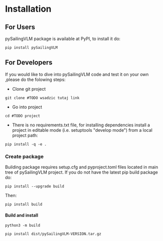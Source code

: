# Installation

## For Users
pySailingVLM package is available at PyPI, to install it do:
```
pip install pySailingVLM
```

## For Developers
If you would like to dive into pySailingVLM code and test it on your own ,please do the folowing steps:
* Clone git project
```
git clone #TODO wsadzic tutaj link
```
* Go into project
```
cd #TODO project
```
* There is no requirements.txt file, for installing dependencies install a project in editable mode (i.e. setuptools "develop mode") from a local project path:
```
pip install -q -e .
```
### Create package
Building package requires setup.cfg and pyproject.toml files located in main tree of pySailingVLM project. If you do not have the latest pip build package do:
```
pip install --upgrade build
```
Then:
```
pip install build
```
#### Build and install
```
python3 -m build
```
```
pip install dist/pySailingVLM-VERSION.tar.gz
```